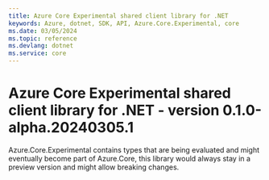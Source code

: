 ```yaml
---
title: Azure Core Experimental shared client library for .NET
keywords: Azure, dotnet, SDK, API, Azure.Core.Experimental, core
ms.date: 03/05/2024
ms.topic: reference
ms.devlang: dotnet
ms.service: core
---
```

# Azure Core Experimental shared client library for .NET - version 0.1.0-alpha.20240305.1 


Azure.Core.Experimental contains types that are being evaluated and might eventually become part of Azure.Core, this library would always stay in a preview version and might allow breaking changes.

